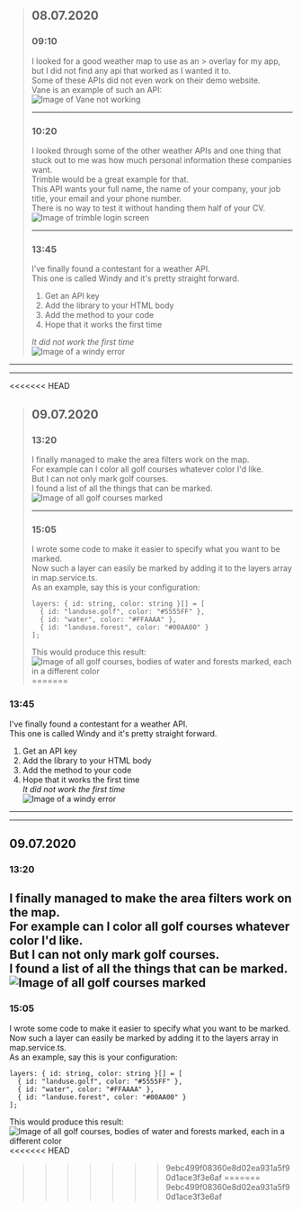 > ## 08.07.2020  
> ### 09:10  
> I looked for a good weather map to use as an > overlay for my app, but I did not find any api that worked as I wanted it to.  
> Some of these APIs did not even work on their demo website.  
> Vane is an example of such an API:  
> ![Image of Vane not working](images/research/vane_weather-map.png)  
> 
> ---  
> ### 10:20  
> I looked through some of the other weather APIs and one thing that stuck out to me was how much personal information these companies want.  
> Trimble would be a great example for that.  
> This API wants your full name, the name of your company, your job title, your email and your phone number.  
> There is no way to test it without handing them half of your CV.  
> ![Image of trimble login screen](images/research/trimble_weather-map.png)  
> 
> ---  
> ### 13:45  
> I've finally found a contestant for a weather API.  
> This one is called Windy and it's pretty straight forward.  
> 1. Get an API key  
> 2. Add the library to your HTML body  
> 3. Add the method to your code  
> 4. Hope that it works the first time  
> 
> *It did not work the first time*  
> ![Image of a windy error](images/errors/windy_error.png)  
---  
---  
<<<<<<< HEAD
> ## 09.07.2020  
> ### 13:20  
> I finally managed to make the area filters work on the map.  
> For example can I color all golf courses whatever color I'd like.  
> But I can not only mark golf courses.  
> I found a list of all the things that can be marked.  
> ![Image of all golf courses marked](images/progress/all-golf-courses-marked.png)  
> 
> ---  
> ### 15:05  
> I wrote some code to make it easier to specify what you want to be marked.  
> Now such a layer can easily be marked by adding it to the layers array in map.service.ts.  
> As an example, say this is your configuration:  
> ```
> layers: { id: string, color: string }[] = [  
>   { id: "landuse.golf", color: "#5555FF" },  
>   { id: "water", color: "#FFAAAA" },  
>   { id: "landuse.forest", color: "#00AA00" }  
> ];
> ```  
> This would produce this result:  
> ![Image of all golf courses, bodies of water and forests marked, each in a different color](images/progress/multiple-layers-marked.png)
=======
### 13:45  
I've finally found a contestant for a weather API.  
This one is called Windy and it's pretty straight forward.  
1. Get an API key  
2. Add the library to your HTML body  
3. Add the method to your code  
4. Hope that it works the first time  
*It did not work the first time*  
![Image of a windy error](images/errors/windy_error.png)  
---  
---  
## 09.07.2020  
### 13:20  
I finally managed to make the area filters work on the map.  
For example can I color all golf courses whatever color I'd like.  
But I can not only mark golf courses.  
I found a list of all the things that can be marked.  
![Image of all golf courses marked](images/progress/all-golf-courses-marked.png)  
---  
### 15:05  
I wrote some code to make it easier to specify what you want to be marked.  
Now such a layer can easily be marked by adding it to the layers array in map.service.ts.  
As an example, say this is your configuration:  
```
layers: { id: string, color: string }[] = [  
  { id: "landuse.golf", color: "#5555FF" },  
  { id: "water", color: "#FFAAAA" },  
  { id: "landuse.forest", color: "#00AA00" }  
];
```  
This would produce this result:  
![Image of all golf courses, bodies of water and forests marked, each in a different color](images/progress/multiple-layers-marked.png)
<<<<<<< HEAD
>>>>>>> 9ebc499f08360e8d02ea931a5f90d1ace3f3e6af
=======
>>>>>>> 9ebc499f08360e8d02ea931a5f90d1ace3f3e6af
